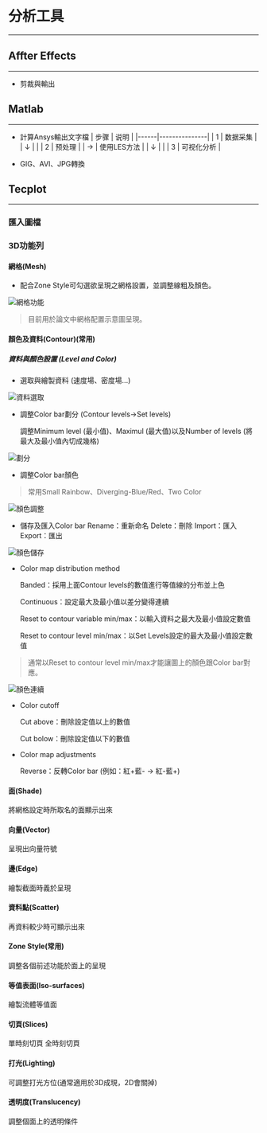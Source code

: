 # 分析工具
---
## Affter Effects
---
- 剪裁與輸出

## Matlab
---
- 計算Ansys輸出文字檔
| 步骤 | 说明          |
|------|---------------|
| 1    | 数据采集      |
| ↓    |               |
| 2    | 预处理        |
| →    | 使用LES方法   |
| ↓    |               |
| 3    | 可视化分析    |

- GIG、AVI、JPG轉換

## Tecplot
---
### 匯入圖檔
### 3D功能列
#### 網格(Mesh)
  
- 配合Zone Style可勾選欲呈現之網格設置，並調整線粗及顏色。

![網格功能](/docs/images/Mesh.jpg)

>目前用於論文中網格配置示意圖呈現。

#### 顏色及資料(Contour)(常用)
##### 資料與顏色設置 (Level and Color)  
- 選取與繪製資料 (速度場、密度場...)

![資料選取](/docs/images/Data.jpg)

- 調整Color bar劃分 (Contour levels→Set levels)

  調整Minimum level (最小值)、Maximul (最大值)以及Number of levels (將最大及最小值內切成幾格)

![劃分](/docs/images/Set-levels.jpg)

- 調整Color bar顏色
>常用Small Rainbow、Diverging-Blue/Red、Two Color

![顏色調整](/docs/images/Color-map.jpg)

- 儲存及匯入Color bar
  Rename：重新命名
  Delete：刪除
  Import：匯入
  Export：匯出

![顏色儲存](/docs/images/color-map-save.jpg)

- Color map distribution method

  Banded：採用上面Contour levels的數值進行等值線的分布並上色
  
  Continuous：設定最大及最小值以差分變得連續
  
  Reset to contour variable min/max：以輸入資料之最大及最小值設定數值
  
  Reset to contour level min/max：以Set Levels設定的最大及最小值設定數值
  
>通常以Reset to contour level min/max才能讓圖上的顏色跟Color bar對應。

![顏色連續](/docs/images/Color-map-Continuous.jpg)

- Color cutoff

  Cut above：刪除設定值以上的數值
  
  Cut bolow：刪除設定值以下的數值

- Color map adjustments

  Reverse：反轉Color bar (例如：紅+藍- → 紅-藍+)

#### 面(Shade)
  
  將網格設定時所取名的面顯示出來
   
#### 向量(Vector)
  
  呈現出向量符號
  
#### 邊(Edge)
  
  繪製截面時義於呈現
  
#### 資料點(Scatter)
  
  再資料較少時可顯示出來
  
#### Zone Style(常用)
  
  調整各個前述功能於面上的呈現
  
#### 等值表面(Iso-surfaces)
  
  繪製流體等值面
  
#### 切頁(Slices)
  
  單時刻切頁
  全時刻切頁
  
#### 打光(Lighting)
  
  可調整打光方位(通常適用於3D成現，2D會關掉)
  
#### 透明度(Translucency)
  
  調整個面上的透明條件
